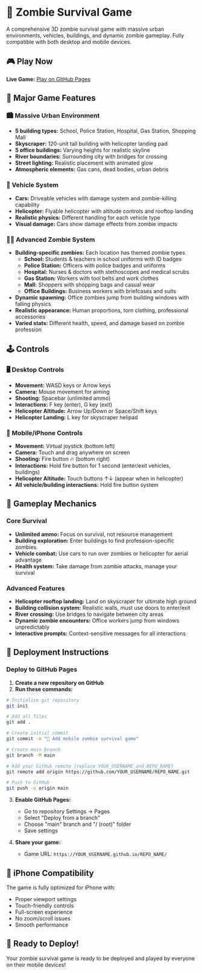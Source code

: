 # 🧟 Zombie Survival Game

A comprehensive 3D zombie survival game with massive urban environments, vehicles, buildings, and dynamic zombie gameplay. Fully compatible with both desktop and mobile devices.

## 🎮 Play Now

**Live Game:** [Play on GitHub Pages](https://your-username.github.io/zombie-game/)

## 🌆 Major Game Features

### 🏙️ Massive Urban Environment
- **5 building types:** School, Police Station, Hospital, Gas Station, Shopping Mall
- **Skyscraper:** 120-unit tall building with helicopter landing pad
- **5 office buildings:** Varying heights for realistic skyline
- **River boundaries:** Surrounding city with bridges for crossing
- **Street lighting:** Realistic placement with animated glow
- **Atmospheric elements:** Gas cans, dead bodies, urban debris

### 🚁 Vehicle System
- **Cars:** Driveable vehicles with damage system and zombie-killing capability
- **Helicopter:** Flyable helicopter with altitude controls and rooftop landing
- **Realistic physics:** Different handling for each vehicle type
- **Visual damage:** Cars show damage effects from zombie impacts

### 🧟‍♂️ Advanced Zombie System
- **Building-specific zombies:** Each location has themed zombie types
  - **School:** Students & teachers in school uniforms with ID badges
  - **Police Station:** Officers with police badges and uniforms
  - **Hospital:** Nurses & doctors with stethoscopes and medical scrubs
  - **Gas Station:** Workers with tool belts and work clothes
  - **Mall:** Shoppers with shopping bags and casual wear
  - **Office Buildings:** Business workers with briefcases and suits
- **Dynamic spawning:** Office zombies jump from building windows with falling physics
- **Realistic appearance:** Human proportions, torn clothing, professional accessories
- **Varied stats:** Different health, speed, and damage based on zombie profession

## 🕹️ Controls

### 🖥️ Desktop Controls
- **Movement:** WASD keys or Arrow keys
- **Camera:** Mouse movement for aiming
- **Shooting:** Spacebar (unlimited ammo)
- **Interactions:** F key (enter), G key (exit)
- **Helicopter Altitude:** Arrow Up/Down or Space/Shift keys
- **Helicopter Landing:** L key for skyscraper helipad

### 📱 Mobile/iPhone Controls
- **Movement:** Virtual joystick (bottom left)
- **Camera:** Touch and drag anywhere on screen
- **Shooting:** Fire button 🔥 (bottom right)
- **Interactions:** Hold fire button for 1 second (enter/exit vehicles, buildings)
- **Helicopter Altitude:** Touch buttons ↑↓ (appear when in helicopter)
- **All vehicle/building interactions:** Hold fire button system

## 🎯 Gameplay Mechanics

### Core Survival
- **Unlimited ammo:** Focus on survival, not resource management
- **Building exploration:** Enter buildings to find profession-specific zombies
- **Vehicle combat:** Use cars to run over zombies or helicopter for aerial advantage
- **Health system:** Take damage from zombie attacks, manage your survival

### Advanced Features
- **Helicopter rooftop landing:** Land on skyscraper for ultimate high ground
- **Building collision system:** Realistic walls, must use doors to enter/exit
- **River crossing:** Use bridges to navigate between city areas
- **Dynamic zombie encounters:** Office workers jump from windows unpredictably
- **Interactive prompts:** Context-sensitive messages for all interactions

## 🎯 Deployment Instructions

### Deploy to GitHub Pages

1. **Create a new repository on GitHub**
2. **Run these commands:**

```bash
# Initialize git repository
git init

# Add all files
git add .

# Create initial commit
git commit -m "🧟 Add mobile zombie survival game"

# Create main branch
git branch -M main

# Add your GitHub remote (replace YOUR_USERNAME and REPO_NAME)
git remote add origin https://github.com/YOUR_USERNAME/REPO_NAME.git

# Push to GitHub
git push -u origin main
```

3. **Enable GitHub Pages:**
   - Go to repository Settings → Pages
   - Select "Deploy from a branch" 
   - Choose "main" branch and "/ (root)" folder
   - Save settings

4. **Share your game:**
   - Game URL: `https://YOUR_USERNAME.github.io/REPO_NAME/`

## 📱 iPhone Compatibility

The game is fully optimized for iPhone with:
- Proper viewport settings
- Touch-friendly controls
- Full-screen experience
- No zoom/scroll issues
- Smooth performance

## 🚀 Ready to Deploy!

Your zombie survival game is ready to be deployed and played by everyone on their mobile devices!